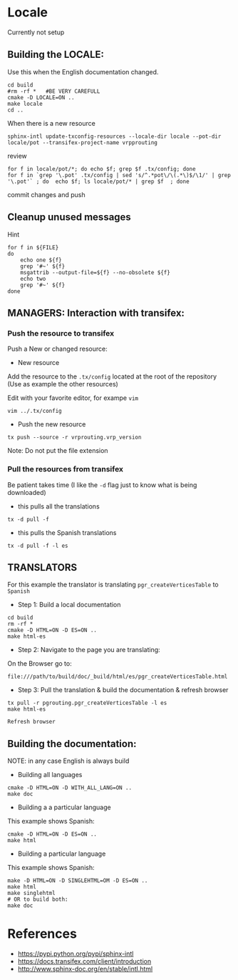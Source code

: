 # Locale

Currently not setup

## Building the LOCALE:

Use this when the English documentation changed.

```
cd build
#rm -rf *   #BE VERY CAREFULL
cmake -D LOCALE=ON ..
make locale
cd ..
```

When there is a new resource
```
sphinx-intl update-txconfig-resources --locale-dir locale --pot-dir locale/pot --transifex-project-name vrpprouting
```


review
```
for f in locale/pot/*; do echo $f; grep $f .tx/config; done
for f in `grep '\.pot' .tx/config | sed 's/^.*pot\/\(.*\)$/\1/' | grep '\.pot'` ; do  echo $f; ls locale/pot/* | grep $f  ; done
```

commit changes and push

## Cleanup unused messages

Hint
```
for f in ${FILE}
do
    echo one ${f}
    grep '#~' ${f}
    msgattrib --output-file=${f} --no-obsolete ${f}
    echo two
    grep '#~' ${f}
done
```


## MANAGERS: Interaction with transifex:

### Push the resource to transifex

Push a New or changed resource:

* New resource

Add the resource to the `.tx/config` located at the root of the repository
(Use as example the other resources)

Edit with your favorite editor, for exampe `vim`
```
vim ../.tx/config
```

* Push the new resource

```
tx push --source -r vrprouting.vrp_version
```
Note: Do not put the file extension

### Pull the resources from transifex

Be patient takes time (I like the `-d` flag just to know what is being downloaded)

* this pulls all the translations
```
tx -d pull -f
```

* this pulls the Spanish translations
```
tx -d pull -f -l es
```



## TRANSLATORS

For this example the translator is translating `pgr_createVerticesTable` to `Spanish`

* Step 1: Build a local documentation

```
cd build
rm -rf *
cmake -D HTML=ON -D ES=ON ..
make html-es
```

* Step 2: Navigate to the page you are translating:

On the Browser go to:
```
file:///path/to/build/doc/_build/html/es/pgr_createVerticesTable.html
```

* Step 3: Pull the translation & build the documentation & refresh browser

```
tx pull -r pgrouting.pgr_createVerticesTable -l es
make html-es
```
`Refresh browser`

## Building the documentation:

NOTE: in any case English is always build

* Building all languages

```
cmake -D HTML=ON -D WITH_ALL_LANG=ON ..
make doc
```

* Building a a particular language

This example shows Spanish:

```
cmake -D HTML=ON -D ES=ON ..
make html
```

* Building a particular language

This example shows Spanish:

```
make -D HTML=ON -D SINGLEHTML=OM -D ES=ON ..
make html
make singlehtml
# OR to build both:
make doc
```

# References

* https://pypi.python.org/pypi/sphinx-intl
* https://docs.transifex.com/client/introduction
* http://www.sphinx-doc.org/en/stable/intl.html
